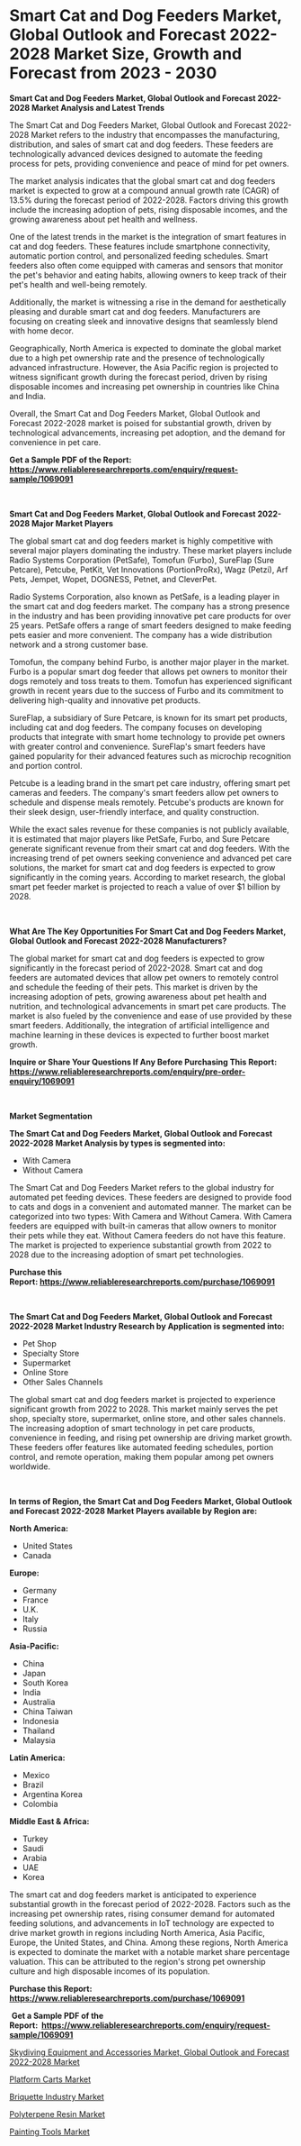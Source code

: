 <p><h1>Smart Cat and Dog Feeders Market, Global Outlook and Forecast 2022-2028 Market Size, Growth and Forecast from 2023 - 2030</h1></p><p><strong>Smart Cat and Dog Feeders Market, Global Outlook and Forecast 2022-2028 Market Analysis and Latest Trends</strong></p>
<p><p>The Smart Cat and Dog Feeders Market, Global Outlook and Forecast 2022-2028 Market refers to the industry that encompasses the manufacturing, distribution, and sales of smart cat and dog feeders. These feeders are technologically advanced devices designed to automate the feeding process for pets, providing convenience and peace of mind for pet owners.</p><p>The market analysis indicates that the global smart cat and dog feeders market is expected to grow at a compound annual growth rate (CAGR) of 13.5% during the forecast period of 2022-2028. Factors driving this growth include the increasing adoption of pets, rising disposable incomes, and the growing awareness about pet health and wellness.</p><p>One of the latest trends in the market is the integration of smart features in cat and dog feeders. These features include smartphone connectivity, automatic portion control, and personalized feeding schedules. Smart feeders also often come equipped with cameras and sensors that monitor the pet's behavior and eating habits, allowing owners to keep track of their pet's health and well-being remotely.</p><p>Additionally, the market is witnessing a rise in the demand for aesthetically pleasing and durable smart cat and dog feeders. Manufacturers are focusing on creating sleek and innovative designs that seamlessly blend with home decor.</p><p>Geographically, North America is expected to dominate the global market due to a high pet ownership rate and the presence of technologically advanced infrastructure. However, the Asia Pacific region is projected to witness significant growth during the forecast period, driven by rising disposable incomes and increasing pet ownership in countries like China and India.</p><p>Overall, the Smart Cat and Dog Feeders Market, Global Outlook and Forecast 2022-2028 market is poised for substantial growth, driven by technological advancements, increasing pet adoption, and the demand for convenience in pet care.</p></p>
<p><strong>Get a Sample PDF of the Report:&nbsp; <a href="https://www.reliableresearchreports.com/enquiry/request-sample/1069091">https://www.reliableresearchreports.com/enquiry/request-sample/1069091</a></strong></p>
<p>&nbsp;</p>
<p><strong>Smart Cat and Dog Feeders Market, Global Outlook and Forecast 2022-2028 Major Market Players</strong></p>
<p><p>The global smart cat and dog feeders market is highly competitive with several major players dominating the industry. These market players include Radio Systems Corporation (PetSafe), Tomofun (Furbo), SureFlap (Sure Petcare), Petcube, PetKit, Vet Innovations (PortionProRx), Wagz (Petzi), Arf Pets, Jempet, Wopet, DOGNESS, Petnet, and CleverPet.</p><p>Radio Systems Corporation, also known as PetSafe, is a leading player in the smart cat and dog feeders market. The company has a strong presence in the industry and has been providing innovative pet care products for over 25 years. PetSafe offers a range of smart feeders designed to make feeding pets easier and more convenient. The company has a wide distribution network and a strong customer base.</p><p>Tomofun, the company behind Furbo, is another major player in the market. Furbo is a popular smart dog feeder that allows pet owners to monitor their dogs remotely and toss treats to them. Tomofun has experienced significant growth in recent years due to the success of Furbo and its commitment to delivering high-quality and innovative pet products.</p><p>SureFlap, a subsidiary of Sure Petcare, is known for its smart pet products, including cat and dog feeders. The company focuses on developing products that integrate with smart home technology to provide pet owners with greater control and convenience. SureFlap's smart feeders have gained popularity for their advanced features such as microchip recognition and portion control.</p><p>Petcube is a leading brand in the smart pet care industry, offering smart pet cameras and feeders. The company's smart feeders allow pet owners to schedule and dispense meals remotely. Petcube's products are known for their sleek design, user-friendly interface, and quality construction.</p><p>While the exact sales revenue for these companies is not publicly available, it is estimated that major players like PetSafe, Furbo, and Sure Petcare generate significant revenue from their smart cat and dog feeders. With the increasing trend of pet owners seeking convenience and advanced pet care solutions, the market for smart cat and dog feeders is expected to grow significantly in the coming years. According to market research, the global smart pet feeder market is projected to reach a value of over $1 billion by 2028.</p></p>
<p>&nbsp;</p>
<p><strong>What Are The Key Opportunities For Smart Cat and Dog Feeders Market, Global Outlook and Forecast 2022-2028 Manufacturers?</strong></p>
<p><p>The global market for smart cat and dog feeders is expected to grow significantly in the forecast period of 2022-2028. Smart cat and dog feeders are automated devices that allow pet owners to remotely control and schedule the feeding of their pets. This market is driven by the increasing adoption of pets, growing awareness about pet health and nutrition, and technological advancements in smart pet care products. The market is also fueled by the convenience and ease of use provided by these smart feeders. Additionally, the integration of artificial intelligence and machine learning in these devices is expected to further boost market growth.</p></p>
<p><strong>Inquire or Share Your Questions If Any Before Purchasing This Report: <a href="https://www.reliableresearchreports.com/enquiry/pre-order-enquiry/1069091">https://www.reliableresearchreports.com/enquiry/pre-order-enquiry/1069091</a></strong></p>
<p>&nbsp;</p>
<p><strong>Market Segmentation</strong></p>
<p><strong>The Smart Cat and Dog Feeders Market, Global Outlook and Forecast 2022-2028 Market Analysis by types is segmented into:</strong></p>
<p><ul><li>With Camera</li><li>Without Camera</li></ul></p>
<p><p>The Smart Cat and Dog Feeders Market refers to the global industry for automated pet feeding devices. These feeders are designed to provide food to cats and dogs in a convenient and automated manner. The market can be categorized into two types: With Camera and Without Camera. With Camera feeders are equipped with built-in cameras that allow owners to monitor their pets while they eat. Without Camera feeders do not have this feature. The market is projected to experience substantial growth from 2022 to 2028 due to the increasing adoption of smart pet technologies.</p></p>
<p><strong>Purchase this Report:&nbsp;<a href="https://www.reliableresearchreports.com/purchase/1069091">https://www.reliableresearchreports.com/purchase/1069091</a></strong></p>
<p>&nbsp;</p>
<p><strong>The Smart Cat and Dog Feeders Market, Global Outlook and Forecast 2022-2028 Market Industry Research by Application is segmented into:</strong></p>
<p><ul><li>Pet Shop</li><li>Specialty Store</li><li>Supermarket</li><li>Online Store</li><li>Other Sales Channels</li></ul></p>
<p><p>The global smart cat and dog feeders market is projected to experience significant growth from 2022 to 2028. This market mainly serves the pet shop, specialty store, supermarket, online store, and other sales channels. The increasing adoption of smart technology in pet care products, convenience in feeding, and rising pet ownership are driving market growth. These feeders offer features like automated feeding schedules, portion control, and remote operation, making them popular among pet owners worldwide.</p></p>
<p>&nbsp;</p>
<p><strong>In terms of Region, the Smart Cat and Dog Feeders Market, Global Outlook and Forecast 2022-2028 Market Players available by Region are:</strong></p>
<p>
    <p> <strong> North America: </strong>
        <ul>
            <li>United States</li>
            <li>Canada</li>
        </ul>
        </p> 
    <p> <strong> Europe: </strong>
        <ul>
            <li>Germany</li>
            <li>France</li>
            <li>U.K.</li>
            <li>Italy</li>
            <li>Russia</li>
        </ul>
        </p> 
    <p> <strong> Asia-Pacific: </strong>
        <ul>
            <li>China</li>
            <li>Japan</li>
            <li>South Korea</li>
            <li>India</li>
            <li>Australia</li>
            <li>China Taiwan</li>
            <li>Indonesia</li>
            <li>Thailand</li>
            <li>Malaysia</li>
        </ul>
        </p> 
    <p> <strong> Latin America: </strong>
        <ul>
            <li>Mexico</li>
            <li>Brazil</li>
            <li>Argentina Korea</li>
            <li>Colombia</li>
        </ul>
        </p> 
    <p> <strong> Middle East & Africa: </strong>
        <ul>
            <li>Turkey</li>
            <li>Saudi</li>
            <li>Arabia</li>
            <li>UAE</li>
            <li>Korea</li>
        </ul>
    </p>
    </p>
<p><p>The smart cat and dog feeders market is anticipated to experience substantial growth in the forecast period of 2022-2028. Factors such as the increasing pet ownership rates, rising consumer demand for automated feeding solutions, and advancements in IoT technology are expected to drive market growth in regions including North America, Asia Pacific, Europe, the United States, and China. Among these regions, North America is expected to dominate the market with a notable market share percentage valuation. This can be attributed to the region's strong pet ownership culture and high disposable incomes of its population.</p></p>
<p><strong>Purchase this Report: <a href="https://www.reliableresearchreports.com/purchase/1069091">https://www.reliableresearchreports.com/purchase/1069091</a></strong></p>
<p>&nbsp;<strong>Get a Sample PDF of the Report:&nbsp;&nbsp;<a href="https://www.reliableresearchreports.com/enquiry/request-sample/1069091">https://www.reliableresearchreports.com/enquiry/request-sample/1069091</a></strong></p>
<p><strong></strong></p>
<p><p><a href="https://github.com/BryceTownsendr/Market-Research-Report-List-1/blob/main/skydiving-equipment-and-accessories-market-global-outlook-and-forecast-2022-2028-market.md">Skydiving Equipment and Accessories Market, Global Outlook and Forecast 2022-2028 Market</a></p><p><a href="https://www.linkedin.com/pulse/platform-carts-market-challenges-opportunities-growth-drivers-pujpe/">Platform Carts Market</a></p><p><a href="https://www.reportprime.com/briquette-industry-r787">Briquette Industry Market</a></p><p><a href="https://medium.com/@yvettelesch/polyterpene-resin-market-size-growth-forecast-2023-2030-9ed19aa6fbb1">Polyterpene Resin Market</a></p><p><a href="https://www.linkedin.com/pulse/painting-tools-market-size-share-global-analysis-report-zs0ie/">Painting Tools Market</a></p></p>